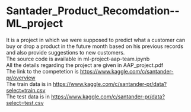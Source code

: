 # Santader_Product_Recomdation--ML_project  
It is a project in which we were supposed to predict what a customer can buy or drop a product in the future month based on his previous records and also provide suggestions to new customers.     
The source code is available in ml-project-aap-team.ipynb       
 All the details regarding the project are given in  AAP_project.pdf       
The link to the competetion is https://www.kaggle.com/c/santander-pr/overview  
The train data is in https://www.kaggle.com/c/santander-pr/data?select=train.csv  
The test data is in https://www.kaggle.com/c/santander-pr/data?select=test.csv  
